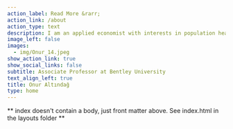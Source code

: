 ```yaml
---
action_label: Read More &rarr;
action_link: /about
action_type: text
description: I am an applied economist with interests in population health, public policy, and social protection. 
image_left: false
images:
  - img/Onur_14.jpeg
show_action_link: true
show_social_links: false
subtitle: Associate Professor at Bentley University
text_align_left: true
title: Onur Altındağ
type: home
---
```


** index doesn't contain a body, just front matter above.
See index.html in the layouts folder **

